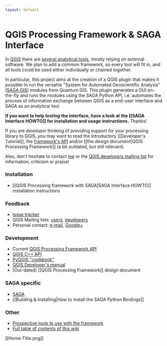```yaml
---
layout: default
---
```

# QGIS Processing Framework & SAGA Interface
In [QGIS](http://www.qgis.org/) there are [several analytical tools](http://www.qgis.org/wiki/Analytical_framework), mostly relying on external software. We plan to add a common framework, so every tool will fit in, and all tools could be used either individually or chained together.

In particular, this project aims at the creation of a QGIS plugin that makes it possible to run the versatile "System for Automated Geoscientific Analysis" ([SAGA GIS](http://www.saga-gis.org/)) modules from Quantum GIS. This plugin generates a GUI on-the-fly and runs the modules using the SAGA Python API, i.e. automates the process of information exchange between QGIS as a end-user interface and SAGA as an analytical tool.

**If you want to help _testing_ the interface, have a look at the [[SAGA Interface HOWTO]] for installation and usage instructions.** Thanks!

If you are _developer_ thinking of providing support for your processing library to QGIS, you may want to read the introductory [[Developer's Tutorial]], the [framework's API](http://polymeris.github.com/qgis/processing.html) and/or [[the design document|QGIS Processing Framework]] (a bit outdated, but still relevant).

Also, don't hesitate to contact [me](mailto:cpolymeris@gmail.com) or the [QGIS developers mailing list](http://lists.osgeo.org/mailman/listinfo/qgis-developer) for information, criticism or praise!

### Installation

  * [[QGIS Processing framework with SAGA|SAGA Interface HOWTO]] installation instructions

### Feedback

  * [Issue tracker](https://github.com/polymeris/qgis/issues)
  * QGIS Mailing lists: [users](http://lists.osgeo.org/mailman/listinfo/qgis-user), [developers](http://lists.osgeo.org/mailman/listinfo/qgis-developer)
  * Personal contact: [e-mail](mailto:cpolymeris@gmail.com), [Google+](https://plus.google.com/105255066783959366873)

### Development

  * Current [QGIS Processing Framework API](http://polymeris.github.com/qgis/processing.html)
  * [QGIS C++ API](http://qgis.org/api/)
  * [PyQGIS "cookbook"](http://www.qgis.org/pyqgis-cookbook/plugins.html)
  * [QGIS Developer's manual](http://www.qgis.org/wiki/Developers_Manual)
  * (Out-dated) [[QGIS Processing Framework]] design document

### SAGA specific
  * [SAGA](http://www.saga-gis.org/saga_api_doc/html/index.html)
  * [[Building & Installing|How to install the SAGA Python Bindings]]

### Other
  * [Prospective tools to use with the framework](http://www.qgis.org/wiki/Analytical_framework)
  * [Full table of contents of this wiki](https://github.com/polymeris/qgis/wiki/_pages)

[[Home-Title.png]]